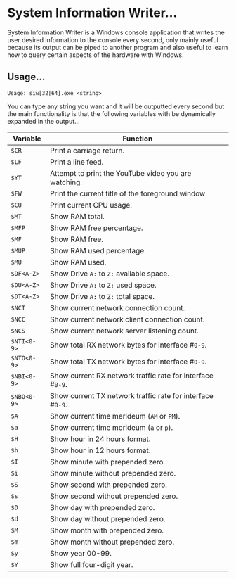 # System Information Writer…
System Information Writer is a Windows console application that writes the user desired information to the console every second, only mainly useful because its output can be piped to another program and also useful to learn how to query certain aspects of the hardware with Windows.

## Usage…
`Usage: siw[32|64].exe <string>`

You can type any string you want and it will be outputted every second but the main functionality is that the following variables with be dynamically expanded in the output…

| Variable | Function |
| --- | --- |
| `$CR` | Print a carriage return. |
| `$LF` | Print a line feed. |
| `$YT` | Attempt to print the YouTube video you are watching. |
| `$FW` | Print the current title of the foreground window. |
| `$CU` | Print current CPU usage. |
| `$MT` | Show RAM total. |
| `$MFP` | Show RAM free percentage. |
| `$MF` | Show RAM free. |
| `$MUP` | Show RAM used percentage. |
| `$MU` | Show RAM used. |
| `$DF<A-Z>` | Show Drive `A:` to `Z:` available space. |
| `$DU<A-Z>` | Show Drive `A:` to `Z:` used space. |
| `$DT<A-Z>` | Show Drive `A:` to `Z:` total space. |
| `$NCT` | Show current network connection count. |
| `$NCC` | Show current network client connection count. |
| `$NCS` | Show current network server listening count. |
| `$NTI<0-9>` | Show total RX network bytes for interface #`0-9`. |
| `$NTO<0-9>` | Show total TX network bytes for interface #`0-9`. |
| `$NBI<0-9>` | Show current RX network traffic rate for interface #`0-9`. |
| `$NBO<0-9>` | Show current TX network traffic rate for interface #`0-9`. |
| `$A` | Show current time merideum (`AM` or `PM`). |
| `$a` | Show current time merideum (`a` or `p`). |
| `$H` | Show hour in 24 hours format. |
| `$h` | Show hour in 12 hours format. |
| `$I` | Show minute with prepended zero. |
| `$i` | Show minute without prepended zero. |
| `$S` | Show second with prepended zero. |
| `$s` | Show second without prepended zero. |
| `$D` | Show day with prepended zero. |
| `$d` | Show day without prepended zero. |
| `$M` | Show month with prepended zero. |
| `$m` | Show month without prepended zero. |
| `$y` | Show year 00-99. |
| `$Y` | Show full four-digit year. |
